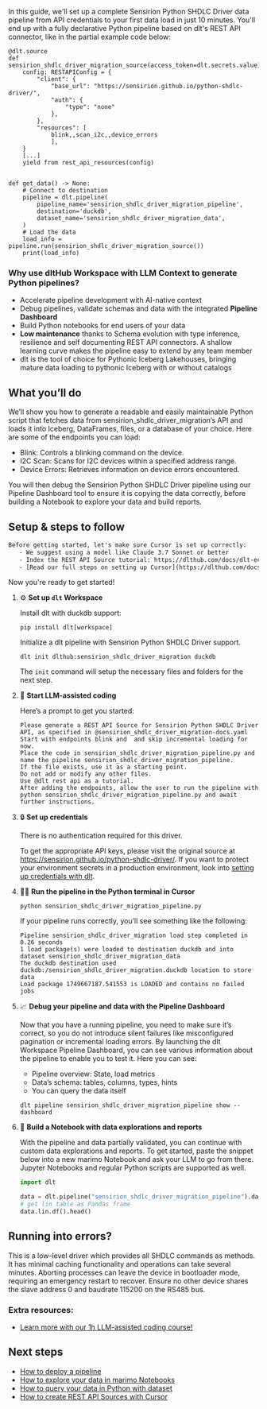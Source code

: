 In this guide, we'll set up a complete Sensirion Python SHDLC Driver data pipeline from API credentials to your first data load in just 10 minutes. You'll end up with a fully declarative Python pipeline based on dlt's REST API connector, like in the partial example code below:

```python-outcome
@dlt.source
def sensirion_shdlc_driver_migration_source(access_token=dlt.secrets.value):
    config: RESTAPIConfig = {
        "client": {
            "base_url": "https://sensirion.github.io/python-shdlc-driver/",
            "auth": {
                "type": "none"
            },
        },
        "resources": [
            blink,,scan_i2c,,device_errors
            ],
    }
    [...]
    yield from rest_api_resources(config)


def get_data() -> None:
    # Connect to destination
    pipeline = dlt.pipeline(
        pipeline_name='sensirion_shdlc_driver_migration_pipeline',
        destination='duckdb',
        dataset_name='sensirion_shdlc_driver_migration_data', 
    )
    # Load the data
    load_info = pipeline.run(sensirion_shdlc_driver_migration_source())
    print(load_info) 
```

### Why use dltHub Workspace with LLM Context to generate Python pipelines?

- Accelerate pipeline development with AI-native context
- Debug pipelines, validate schemas and data with the integrated **Pipeline Dashboard**
- Build Python notebooks for end users of your data
- **Low maintenance** thanks to Schema evolution with type inference, resilience and self documenting REST API connectors. A shallow learning curve makes the pipeline easy to extend by any team member
- dlt is the tool of choice for Pythonic Iceberg Lakehouses, bringing mature data loading to pythonic Iceberg with or without catalogs

## What you’ll do

We’ll show you how to generate a readable and easily maintainable Python script that fetches data from sensirion_shdlc_driver_migration’s API and loads it into Iceberg, DataFrames, files, or a database of your choice. Here are some of the endpoints you can load:

- Blink: Controls a blinking command on the device.
- I2C Scan: Scans for I2C devices within a specified address range.
- Device Errors: Retrieves information on device errors encountered.

You will then debug the Sensirion Python SHDLC Driver pipeline using our Pipeline Dashboard tool to ensure it is copying the data correctly, before building a Notebook to explore your data and build reports.

## Setup & steps to follow

```default
Before getting started, let's make sure Cursor is set up correctly:
   - We suggest using a model like Claude 3.7 Sonnet or better
   - Index the REST API Source tutorial: https://dlthub.com/docs/dlt-ecosystem/verified-sources/rest_api/ and add it to context as **@dlt rest api**
   - [Read our full steps on setting up Cursor](https://dlthub.com/docs/dlt-ecosystem/llm-tooling/cursor-restapi#23-configuring-cursor-with-documentation)
```

Now you're ready to get started!

1. ⚙️ **Set up `dlt` Workspace**
    
    Install dlt with duckdb support:
    ```shell
    pip install dlt[workspace]
    ```

    Initialize a dlt pipeline with Sensirion Python SHDLC Driver support.
    ```shell
    dlt init dlthub:sensirion_shdlc_driver_migration duckdb
    ```

    The `init` command will setup the necessary files and folders for the next step.
    
2. 🤠 **Start LLM-assisted coding**
    
    Here’s a prompt to get you started:
    
    ```prompt
    Please generate a REST API Source for Sensirion Python SHDLC Driver API, as specified in @sensirion_shdlc_driver_migration-docs.yaml 
    Start with endpoints blink and  and skip incremental loading for now. 
    Place the code in sensirion_shdlc_driver_migration_pipeline.py and name the pipeline sensirion_shdlc_driver_migration_pipeline. 
    If the file exists, use it as a starting point. 
    Do not add or modify any other files. 
    Use @dlt rest api as a tutorial. 
    After adding the endpoints, allow the user to run the pipeline with python sensirion_shdlc_driver_migration_pipeline.py and await further instructions.
    ```

    
3. 🔒 **Set up credentials** 
    
    There is no authentication required for this driver.
    
    To get the appropriate API keys, please visit the original source at https://sensirion.github.io/python-shdlc-driver/.
    If you want to protect your environment secrets in a production environment, look into [setting up credentials with dlt](https://dlthub.com/docs/walkthroughs/add_credentials).
    
4. 🏃‍♀️ **Run the pipeline in the Python terminal in Cursor**
    
    ```shell
    python sensirion_shdlc_driver_migration_pipeline.py
    ```
    
    If your pipeline runs correctly, you’ll see something like the following:
    
    ```shell
    Pipeline sensirion_shdlc_driver_migration load step completed in 0.26 seconds
    1 load package(s) were loaded to destination duckdb and into dataset sensirion_shdlc_driver_migration_data
    The duckdb destination used duckdb:/sensirion_shdlc_driver_migration.duckdb location to store data
    Load package 1749667187.541553 is LOADED and contains no failed jobs
    ```
    
5. 📈 **Debug your pipeline and data with the Pipeline Dashboard**

    Now that you have a running pipeline, you need to make sure it’s correct, so you do not introduce silent failures like misconfigured pagination or incremental loading errors. By launching the dlt Workspace Pipeline Dashboard, you can see various information about the pipeline to enable you to test it. Here you can see:
    - Pipeline overview: State, load metrics
    - Data’s schema: tables, columns, types, hints
    - You can query the data itself
    
    ```shell
    dlt pipeline sensirion_shdlc_driver_migration_pipeline show --dashboard
    ```
    
6. 🐍 **Build a Notebook with data explorations and reports**

    With the pipeline and data partially validated, you can continue with custom data explorations and reports. To get started, paste the snippet below into a new marimo Notebook and ask your LLM to go from there. Jupyter Notebooks and regular Python scripts are supported as well.

    
    ```python
    import dlt

   data = dlt.pipeline("sensirion_shdlc_driver_migration_pipeline").dataset()
   # get lin table as Pandas frame
   data.lin.df().head()
    ```

## Running into errors?

This is a low-level driver which provides all SHDLC commands as methods. It has minimal caching functionality and operations can take several minutes. Aborting processes can leave the device in bootloader mode, requiring an emergency restart to recover. Ensure no other device shares the slave address 0 and baudrate 115200 on the RS485 bus.

### Extra resources:

- [Learn more with our 1h LLM-assisted coding course!](https://www.youtube.com/watch?v=GGid70rnJuM)

## Next steps

- [How to deploy a pipeline](https://dlthub.com/docs/walkthroughs/deploy-a-pipeline)
- [How to explore your data in marimo Notebooks](https://dlthub.com/docs/general-usage/dataset-access/marimo)
- [How to query your data in Python with dataset](https://dlthub.com/docs/general-usage/dataset-access/dataset)
- [How to create REST API Sources with Cursor](https://dlthub.com/docs/dlt-ecosystem/llm-tooling/cursor-restapi)